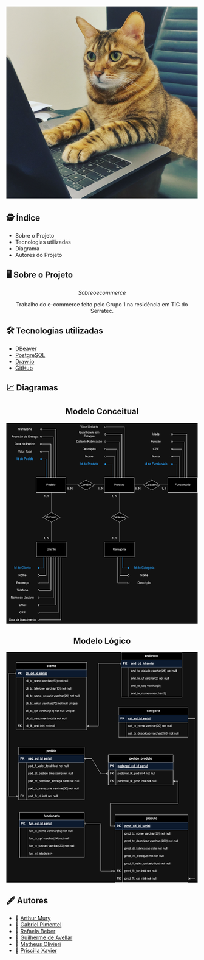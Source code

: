 <h1 align="center">
<img src="./Header/header.png">
</h1>

## :detective: Índice

<ul>
    <li>Sobre o Projeto</li>
    <li>Tecnologias utilizadas</li>
    <li>Diagrama</li>
    <li>Autores do Projeto</li>
</ul>

## :desktop_computer: Sobre o Projeto

$$ Sobre o ecommerce $$
<p align="center">Trabalho do e-commerce feito pelo Grupo 1 na residência em TIC do Serratec.</p>

## :hammer_and_wrench: Tecnologias utilizadas

- [DBeaver](https://dbeaver.io/download/)
- [PostgreSQL](https://www.postgresql.org)
- [Draw.io](https://app.diagrams.net/)
- [GitHub](https://github.com/)

## :chart_with_upwards_trend: Diagramas

<div align="center">

  ## Modelo Conceitual
<img src="./Diagramas/modelo-conceitual.png">
  
  ## Modelo Lógico
![Modelo Lógico](./Diagramas/modelo-logico.png)

</div>

## :fountain_pen: Autores

- :boy:  [Arthur Mury](https://github.com/muryarth)
- :boy:  [Gabriel Pimentel](https://github.com/GabrielnPimentel)
- :girl:  [Rafaela Beber](https://github.com/rafxbc)
- :boy:  [Guilherme de Avellar](https://github.com/guimolgado)
- :boy:  [Matheus Olivieri](https://github.com/MatheusHenrichs)
- :girl:  [Priscilla Xavier](https://github.com/Priscilla2170)
